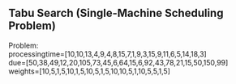 ## Tabu Search (Single-Machine Scheduling Problem)  
Problem:  
processingtime=[10,10,13,4,9,4,8,15,7,1,9,3,15,9,11,6,5,14,18,3]  
due=[50,38,49,12,20,105,73,45,6,64,15,6,92,43,78,21,15,50,150,99]  
weights=[10,5,1,5,10,1,5,10,5,1,5,10,10,5,1,10,5,5,1,5]  
